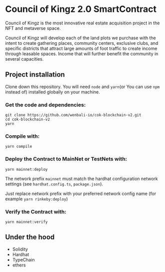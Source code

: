 # Council of Kingz 2.0 SmartContract

Council of Kingz is the most innovative real estate acquisition project in the NFT and metaverse space.

Council of Kingz will develop each of the land plots we purchase with the intent to create gathering places, community centers, exclusive clubs, and specific districts that attract large amounts of foot traffic to create income through leasable spaces. Income that will further benefit the community in several capacities.

## Project installation

Clone down this repository. You will need `node` and `yarn`(or You can use `npm` instead of) installed globally on your machine.

### Get the code and dependencies:

    git clone https://github.com/wenbali-io/cok-blockchain-v2.git
    cd cok-blockchain-v2
    yarn

### Compile with:

    yarn compile

### Deploy the Contract to MainNet or TestNets with:

    yarn mainnet:deploy

The network prefix `mainnet` must match the hardhat configuration network settings (see `hardhat.config.ts`, `package.json`).

Just replace network prefix with your preferred network config name (for example `yarn rinkeby:deploy`)

### Verify the Contract with:

    yarn mainnet:verify

## Under the hood

- Solidity
- Hardhat
- TypeChain
- ethers
